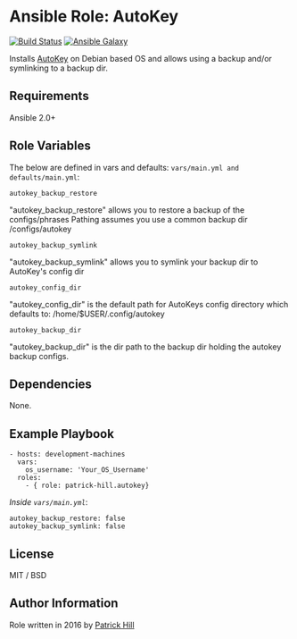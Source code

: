 Ansible Role: AutoKey
=========

[![Build Status](https://travis-ci.org/patrick-hill/ansible-role-autokey.svg?branch=master)](https://travis-ci.org/patrick-hill/ansible-role-autokey)
[![Ansible Galaxy](https://img.shields.io/badge/ansible--galaxy-patrick--hill.autokey-blue.svg)](https://galaxy.ansible.com/patrick-hill/autokey)


Installs [AutoKey](https://code.google.com/archive/p/autokey/) on Debian based OS and allows using a backup and/or symlinking to a backup dir.

Requirements
------------

Ansible 2.0+

Role Variables
--------------

The below are defined in vars and defaults: `vars/main.yml and defaults/main.yml`:

    autokey_backup_restore
"autokey_backup_restore" allows you to restore a backup of the configs/phrases
Pathing assumes you use a common backup dir <root>/configs/autokey

    autokey_backup_symlink
"autokey_backup_symlink" allows you to symlink your backup dir to AutoKey's config dir
    
    autokey_config_dir
"autokey_config_dir" is the default path for AutoKeys config directory which defaults to: /home/$USER/.config/autokey

    autokey_backup_dir
"autokey_backup_dir" is the dir path to the backup dir holding the autokey backup configs.

Dependencies
------------

None.

Example Playbook
----------------

    - hosts: development-machines
      vars:
        os_username: 'Your_OS_Username'
      roles:
        - { role: patrick-hill.autokey}

*Inside `vars/main.yml`*:

    autokey_backup_restore: false
    autokey_backup_symlink: false

License
-------

MIT / BSD

Author Information
------------------

Role written in 2016 by [Patrick Hill](http://www.HillsPCWorld.com) 